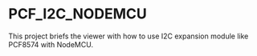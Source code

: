 # PCF_I2C_NODEMCU
This project briefs the viewer with how to use I2C expansion module like PCF8574 with NodeMCU.
